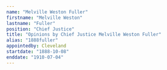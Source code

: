 ```yaml
---
name: "Melville Weston Fuller"
firstname: "Melville Weston"
lastname: "Fuller"
position: "Chief Justice"
title: "Opinions by Chief Justice Melville Weston Fuller"
alias: "1888fuller"
appointedby: Cleveland
startdate: "1888-10-08"
enddate: "1910-07-04"
---
```


